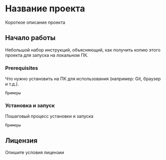 <h1>Название проекта</h1> 
<p>Короткое описание проекта</p> 
<h2>Начало работы</h2> 
<p>Небольшой набор инструкций, объясняющий, как получить копию этого проекта для запуска на локальном ПК.</p> <h3>Prerequisites</h3> 
<p>Что нужно установить на ПК для использования (например: Git, браузер и т.д.).
</p> <pre><code>Примеры</code></pre> 
<h3>Установка и запуск</h3> 
<p>Пошаговый процесс установки и запуска</p> 
<pre><code>Примеры</code></pre> 
<h2>Лицензия</h2> 
<p>Опишите условия лицензии</p>